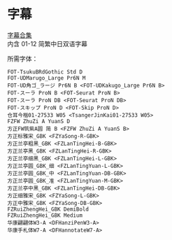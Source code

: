 # 字幕

[字幕合集](https://github.com/Nekomoekissaten-SUB/Nekomoekissaten-Storage/releases/download/subtitles_pkg/Goddess-cafe_Web_JPCH.7z)  
内含 01-12 简繁中日双语字幕

所需字体：
```
FOT-TsukuBRdGothic Std D
FOT-UDMarugo_Large Pr6N M
FOT-UD角ゴ_ラージ Pr6N B <FOT-UDKakugo_Large Pr6N B>
FOT-スーラ ProN B <FOT-Seurat ProN B>
FOT-スーラ ProN DB <FOT-Seurat ProN DB>
FOT-スキップ ProN D <FOT-Skip ProN D>
仓耳今楷01-27533 W05 <TsangerJinKai01-27533 W05>
FZFW ZhuZi A YuanS D
方正FW筑紫A圆 简 B <FZFW ZhuZi A YuanS B>
方正标雅宋_GBK <FZYaSong-R-GBK>
方正兰亭粗黑_GBK <FZLanTingHei-B-GBK>
方正兰亭黑_GBK <FZLanTingHei-R-GBK>
方正兰亭细黑_GBK <FZLanTingHei-L-GBK>
方正兰亭圆_GBK_细 <FZLanTingYuan-L-GBK>
方正兰亭圆_GBK_中 <FZLanTingYuan-DB-GBK>
方正兰亭圆_GBK_准 <FZLanTingYuan-M-GBK>
方正兰亭中黑_GBK <FZLanTingHei-DB-GBK>
方正细雅宋_GBK <FZYaSong-L-GBK>
方正中雅宋_GBK <FZYaSong-DB-GBK>
FZRuiZhengHei_GBK DemiBold
FZRuiZhengHei_GBK Medium
华康翩翩体W3-A <DFHanziPenW3-A>
华康手札体W7-A <DFHannotateW7-A>
```
